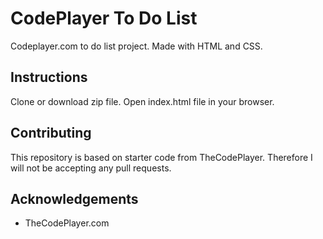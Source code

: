 # CodePlayer To Do List
Codeplayer.com to do list project. Made with HTML and CSS.

## Instructions
Clone or download zip file. Open index.html file in your browser.

## Contributing
This repository is based on starter code from TheCodePlayer. Therefore I will not be accepting any pull requests.

## Acknowledgements
* TheCodePlayer.com
